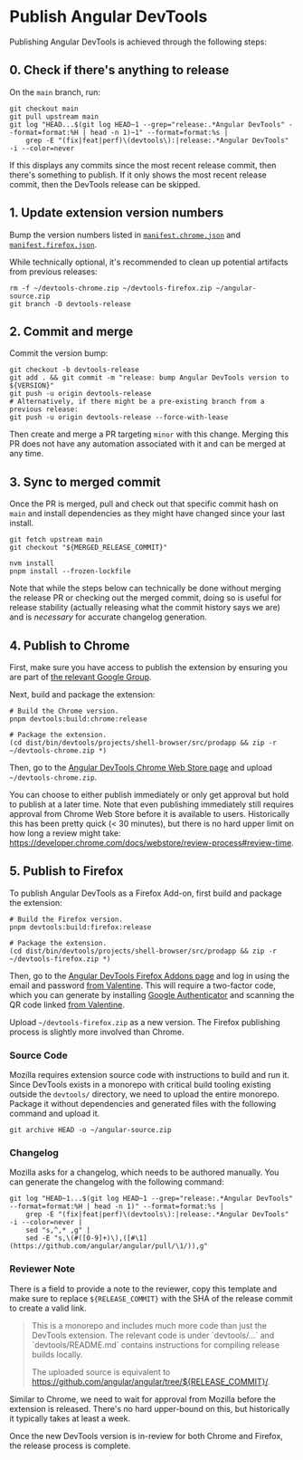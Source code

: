 # Publish Angular DevTools

Publishing Angular DevTools is achieved through the following steps:

## 0. Check if there's anything to release

On the `main` branch, run:

```shell
git checkout main
git pull upstream main
git log "HEAD...$(git log HEAD~1 --grep="release:.*Angular DevTools" --format=format:%H | head -n 1)~1" --format=format:%s |
    grep -E "(fix|feat|perf)\(devtools\):|release:.*Angular DevTools" -i --color=never
```

If this displays any commits since the most recent release commit, then there's something to publish.
If it only shows the most recent release commit, then the DevTools release can be skipped.

## 1. Update extension version numbers

Bump the version numbers listed in
[`manifest.chrome.json`](/devtools/projects/shell-browser/src/manifest/manifest.chrome.json)
and [`manifest.firefox.json`](/devtools/projects/shell-browser/src/manifest/manifest.firefox.json).

While technically optional, it's recommended to clean up potential artifacts from previous releases:

```shell
rm -f ~/devtools-chrome.zip ~/devtools-firefox.zip ~/angular-source.zip
git branch -D devtools-release
```

## 2. Commit and merge

Commit the version bump:

```shell
git checkout -b devtools-release
git add . && git commit -m "release: bump Angular DevTools version to ${VERSION}"
git push -u origin devtools-release
# Alternatively, if there might be a pre-existing branch from a previous release:
git push -u origin devtools-release --force-with-lease
```

Then create and merge a PR targeting `minor` with this change. Merging this PR does not
have any automation associated with it and can be merged at any time.

## 3. Sync to merged commit

Once the PR is merged, pull and check out that specific commit hash on `main` and install
dependencies as they might have changed since your last install.

```shell
git fetch upstream main
git checkout "${MERGED_RELEASE_COMMIT}"

nvm install
pnpm install --frozen-lockfile
```

Note that while the steps below can technically be done without merging the release PR
or checking out the merged commit, doing so is useful for release stability (actually
releasing what the commit history says we are) and is _necessary_ for accurate changelog
generation.

## 4. Publish to Chrome

First, make sure you have access to publish the extension by ensuring you are part of
[the relevant Google Group](http://g/angular-chrome-web-store-publisher).

Next, build and package the extension:

```shell
# Build the Chrome version.
pnpm devtools:build:chrome:release

# Package the extension.
(cd dist/bin/devtools/projects/shell-browser/src/prodapp && zip -r ~/devtools-chrome.zip *)
```

Then, go to the
[Angular DevTools Chrome Web Store page](https://chrome.google.com/webstore/devconsole/19161719-4eee-48dc-959e-8d18cea83699/ienfalfjdbdpebioblfackkekamfmbnh/edit/package)
and upload `~/devtools-chrome.zip`.

You can choose to either publish immediately or only get approval but hold to publish at a later time.
Note that even publishing immediately still requires approval from Chrome Web Store before it is
available to users. Historically this has been pretty quick (< 30 minutes), but there is no hard upper
limit on how long a review might take: https://developer.chrome.com/docs/webstore/review-process#review-time.

## 5. Publish to Firefox

To publish Angular DevTools as a Firefox Add-on, first build and package the extension:

```shell
# Build the Firefox version.
pnpm devtools:build:firefox:release

# Package the extension.
(cd dist/bin/devtools/projects/shell-browser/src/prodapp && zip -r ~/devtools-firefox.zip *)
```

Then, go to the
[Angular DevTools Firefox Addons page](https://addons.mozilla.org/en-US/developers/addon/angular-devtools/edit)
and log in using the email and password [from Valentine](http://valentine/#/show/1651707871496288).
This will require a two-factor code, which you can generate by installing
[Google Authenticator](https://play.google.com/store/apps/details?id=com.google.android.apps.authenticator2)
and scanning the QR code linked [from Valentine](http://valentine/#/show/1651792043556329).

Upload `~/devtools-firefox.zip` as a new version. The Firefox publishing process is slightly more
involved than Chrome.

### Source Code

Mozilla requires extension source code with instructions to build and run it. Since DevTools
exists in a monorepo with critical build tooling existing outside the `devtools/` directory, we
need to upload the entire monorepo. Package it without dependencies and generated files with the
following command and upload it.

```shell
git archive HEAD -o ~/angular-source.zip
```

### Changelog

Mozilla asks for a changelog, which needs to be authored manually. You can generate the changelog
with the following command:

```shell
git log "HEAD~1...$(git log HEAD~1 --grep="release:.*Angular DevTools" --format=format:%H | head -n 1)" --format=format:%s |
    grep -E "(fix|feat|perf)\(devtools\):|release:.*Angular DevTools" -i --color=never |
    sed "s,^,* ,g" |
    sed -E "s,\(#([0-9]+)\),([#\1](https://github.com/angular/angular/pull/\1/)),g"
```

### Reviewer Note

There is a field to provide a note to the reviewer, copy this template and make sure to replace
`${RELEASE_COMMIT}` with the SHA of the release commit to create a valid link.

> This is a monorepo and includes much more code than just the DevTools extension. The relevant
> code is under \`devtools/...\` and \`devtools/README.md\` contains instructions for compiling
> release builds locally.
>
> The uploaded source is equivalent to
> https://github.com/angular/angular/tree/${RELEASE_COMMIT}/.

Similar to Chrome, we need to wait for approval from Mozilla before the extension is released.
There's no hard upper-bound on this, but historically it typically takes at least a week.

Once the new DevTools version is in-review for both Chrome and Firefox, the release process is
complete.
